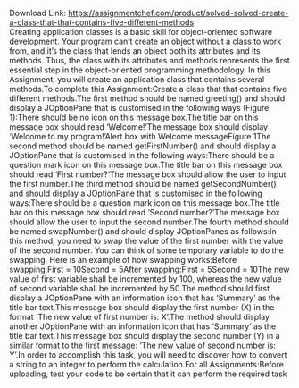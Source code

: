 Download Link: https://assignmentchef.com/product/solved-solved-create-a-class-that-that-contains-five-different-methods
<br>
Creating application classes is a basic skill for object-oriented software development. Your program can’t create an object without a class to work from, and it’s the class that lends an object both its attributes and its methods. Thus, the class with its attributes and methods represents the first essential step in the object-oriented programming methodology. In this Assignment, you will create an application class that contains several methods.To complete this Assignment:Create a class that that contains five different methods.The first method should be named greeting() and should display a JOptionPane that is customised in the following ways (Figure 1):There should be no icon on this message box.The title bar on this message box should read ‘Welcome!’The message box should display ‘Welcome to my program!’Alert box with Welcome messageFigure 1The second method should be named getFirstNumber() and should display a JOptionPane that is customised in the following ways:There should be a question mark icon on this message box.The title bar on this message box should read ‘First number?’The message box should allow the user to input the first number.The third method should be named getSecondNumber() and should display a JOptionPane that is customised in the following ways:There should be a question mark icon on this message box.The title bar on this message box should read ‘Second number?’The message box should allow the user to input the second number.The fourth method should be named swapNumber() and should display JOptionPanes as follows:In this method, you need to swap the value of the first number with the value of the second number. You can think of some temporary variable to do the swapping. Here is an example of how swapping works:Before swapping:First = 10Second = 5After swapping:First = 5Second = 10The new value of first variable shall be incremented by 100, whereas the new value of second variable shall be incremented by 50.The method should first display a JOptionPane with an information icon that has ‘Summary’ as the title bar text.This message box should display the first number (X) in the format ‘The new value of first number is: X’.The method should display another JOptionPane with an information icon that has ‘Summary’ as the title bar text.This message box should display the second number (Y) in a similar format to the first message: ‘The new value of second number is: Y’.In order to accomplish this task, you will need to discover how to convert a string to an integer to perform the calculation.For all Assignments:Before uploading, test your code to be certain that it can perform the required task